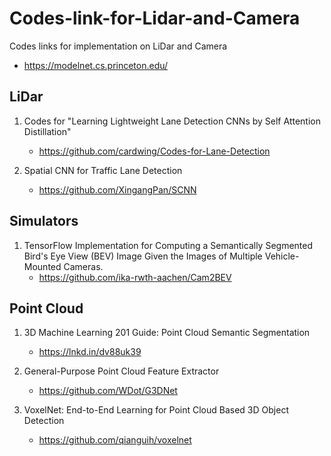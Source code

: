 # Codes-link-for-Lidar-and-Camera
Codes links for implementation on LiDar and Camera

* https://modelnet.cs.princeton.edu/

## LiDar 

1. Codes for "Learning Lightweight Lane Detection CNNs by Self Attention Distillation" 
    * https://github.com/cardwing/Codes-for-Lane-Detection
    
2. Spatial CNN for Traffic Lane Detection 
   * https://github.com/XingangPan/SCNN 


## Simulators 
1. TensorFlow Implementation for Computing a Semantically Segmented Bird's Eye View (BEV) Image Given the Images of Multiple Vehicle-Mounted Cameras.
   * https://github.com/ika-rwth-aachen/Cam2BEV
   
   
 ## Point Cloud

1. 3D Machine Learning 201 Guide: Point Cloud Semantic Segmentation
   * https://lnkd.in/dv88uk39 
   
2. General-Purpose Point Cloud Feature Extractor
   * https://github.com/WDot/G3DNet
   
3. VoxelNet: End-to-End Learning for Point Cloud Based 3D Object Detection
   * https://github.com/qianguih/voxelnet
